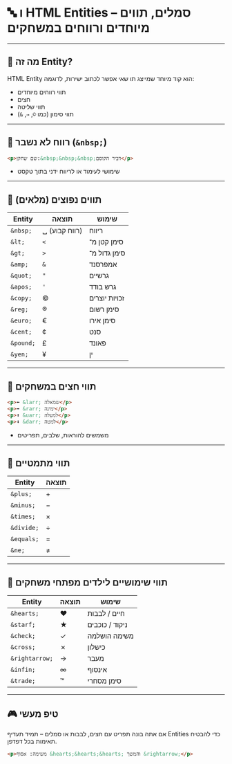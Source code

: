 # 🔤 ו HTML Entities – סמלים, תווים מיוחדים ורווחים במשחקים

---

## 🧠 מה זה Entity?

HTML Entity הוא קוד מיוחד שמייצג תו שאי אפשר לכתוב ישירות, לדוגמה:
- תווי רווחים מיוחדים
- חצים
- תווי שליטה
- תווי סימון (כמו `©`, `→`, `&`)

---

## 🔹 רווח לא נשבר (`&nbsp;`)

```html
<p>שם שחקן:&nbsp;&nbsp;&nbsp;דביר הקוסם</p>
````

* שימושי לעימוד או לריווח ידני בתוך טקסט

---

## 🔹 תווים נפוצים (מלאים)

| Entity    | תוצאה         | שימוש         |
| --------- | ------------- | ------------- |
| `&nbsp;`  | ␣ (רווח קבוע) | ריווח         |
| `&lt;`    | `<`           | סימן קטן מ־   |
| `&gt;`    | `>`           | סימן גדול מ־  |
| `&amp;`   | `&`           | אמפרסנד       |
| `&quot;`  | `"`           | גרשיים        |
| `&apos;`  | `'`           | גרש בודד      |
| `&copy;`  | ©             | זכויות יוצרים |
| `&reg;`   | ®             | סימן רשום     |
| `&euro;`  | €             | סימן אירו     |
| `&cent;`  | ¢             | סנט           |
| `&pound;` | £             | פאונד         |
| `&yen;`   | ¥             | ין            |

---

## 🔸 תווי חצים במשחקים

```html
<p>⬅️ &larr; שמאלה</p>
<p>➡️ &rarr; ימינה</p>
<p>⬆️ &uarr; למעלה</p>
<p>⬇️ &darr; למטה</p>
```

* משמשים להוראות, שלבים, תפריטים

---

## 🔸 תווי מתמטיים

| Entity     | תוצאה |
| ---------- | ----- |
| `&plus;`   | +     |
| `&minus;`  | −     |
| `&times;`  | ×     |
| `&divide;` | ÷     |
| `&equals;` | =     |
| `&ne;`     | ≠     |

---

## 🧩 תווי שימושיים לילדים מפתחי משחקים

| Entity         | תוצאה | שימוש          |
| -------------- | ----- | -------------- |
| `&hearts;`     | ♥     | חיים / לבבות   |
| `&starf;`      | ★     | ניקוד / כוכבים |
| `&check;`      | ✓     | משימה הושלמה   |
| `&cross;`      | ✗     | כישלון         |
| `&rightarrow;` | →     | מעבר           |
| `&infin;`      | ∞     | אינסוף         |
| `&trade;`      | ™     | סימן מסחרי     |

---

## 🎮 טיפ מעשי

אם אתה בונה תפריט עם חצים, לבבות או סמלים – תמיד תעדיף Entities כדי להבטיח תאימות בכל דפדפן.

```html
<p>משימה: אסוף &hearts;&hearts;&hearts; והמשך &rightarrow;</p>
```



